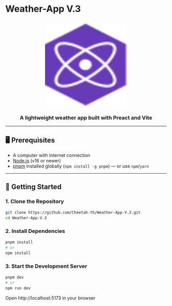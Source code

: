 # Weather-App V.3

<h2 align="center">
  <img height="256" width="256" src="./src/assets/preact.svg">
</h2>

<h3 align="center">A lightweight weather app built with Preact and Vite</h3>

---

## 🖥 Prerequisites

- A computer with internet connection
- [Node.js](https://nodejs.org/) (v16 or newer)
- [pnpm](https://pnpm.io/) installed globally (`npm install -g pnpm`) — or use `npm`/`yarn`

---

## 🚀 Getting Started

### 1. Clone the Repository

```bash
git clone https://github.com/Cheetah-th/Weather-App-V.3.git
cd Weather-App-V.3
```

### 2. Install Dependencies

```bash
pnpm install
# or
npm install
```

### 3. Start the Development Server

```bash
pnpm dev
# or
npm run dev
```

Open http://localhost:5173 in your browser
